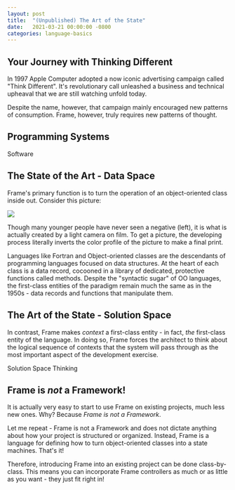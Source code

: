 ```yaml
---
layout: post
title:  "(Unpublished) The Art of the State"
date:   2021-03-21 00:00:00 -0800
categories: language-basics
---
```


## Your Journey with Thinking Different

In 1997 Apple Computer adopted a now iconic advertising campaign called "Think Different". It's revolutionary call unleashed a business and technical upheaval that we are still watching unfold today.

Despite the name, however, that campaign mainly encouraged new patterns of consumption. Frame, however, truly requires new patterns of thought.

## Programming Systems

Software

## The State of the Art - Data Space

Frame's primary function is to turn the operation of an object-oriented class inside out. Consider this picture:

<img src="https://cdn.jsdelivr.net/gh/frame-lang/article_content@main/frame-lang.org/assets/img/fox-talbot-early-calotype-1842.jpeg" />

Though many younger people have never seen a negative (left), it is what is actually created by a light camera on film. To get a picture, the developing process literally inverts the color profile of the picture to make a final print.

Languages like Fortran and
Object-oriented classes are the descendants of programming languages focused on data structures. At the heart of each class is a data record, cocooned in a library of dedicated, protective functions called methods. Despite the "syntactic sugar" of OO languages, the first-class entities of the paradigm remain much the same as in the 1950s - data records and functions that manipulate them.


## The Art of the State - Solution Space

In contrast, Frame makes _context_ a first-class entity - in fact, *the* first-class entity of the language. In doing so, Frame forces the architect to think about the logical sequence of contexts that the system will pass through as the most important aspect of the development exercise.

 Solution Space Thinking

 ## Frame is _not_ a Framework!

 It is actually very easy to start to use Frame on existing projects, much less new ones. Why? Because _Frame is not a Framework_.

 Let me repeat - Frame is not a Framework and does not dictate anything about how your project is structured or organized. Instead, Frame is a language for defining how to turn object-oriented classes into a state machines. That's it!

 Therefore, introducing Frame into an existing project can be done class-by-class. This means you can incorporate Frame controllers as much or as little as you want - they just fit right in!

